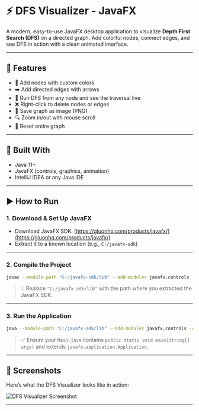 # ⚡ DFS Visualizer - JavaFX

A modern, easy-to-use JavaFX desktop application to visualize **Depth First Search (DFS)** on a directed graph. Add colorful nodes, connect edges, and see DFS in action with a clean animated interface.

---

## 🚀 Features

- 🎨 Add nodes with custom colors  
- ➡️ Add directed edges with arrows  
- 🧭 Run DFS from any node and see the traversal live  
- ❌ Right-click to delete nodes or edges  
- 💾 Save graph as image (PNG)  
- 🔍 Zoom in/out with mouse scroll  
- 🔄 Reset entire graph  

---

## 🧰 Built With

- Java 11+
- JavaFX (controls, graphics, animation)
- IntelliJ IDEA or any Java IDE

---

## ▶️ How to Run

### 1. Download & Set Up JavaFX

- Download JavaFX SDK: [https://gluonhq.com/products/javafx/](https://gluonhq.com/products/javafx/)
- Extract it to a known location (e.g., `C:/javafx-sdk`)

---

### 2. Compile the Project

```bash
javac --module-path "C:/javafx-sdk/lib" --add-modules javafx.controls -d out src/*.java
```

> 💡 Replace `"C:/javafx-sdk/lib"` with the path where you extracted the JavaFX SDK.

---

### 3. Run the Application

```bash
java --module-path "C:/javafx-sdk/lib" --add-modules javafx.controls -cp out Main
```

> ✅ Ensure your `Main.java` contains `public static void main(String[] args)` and extends `javafx.application.Application`.

---

## 📸 Screenshots

Here’s what the DFS Visualizer looks like in action:

![DFS Visualizer Screenshot](assets/screenshot.png)

---
